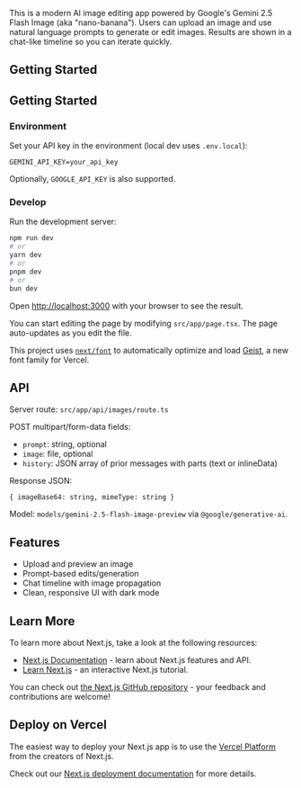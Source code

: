This is a modern AI image editing app powered by Google's Gemini 2.5 Flash Image (aka "nano-banana"). Users can upload an image and use natural language prompts to generate or edit images. Results are shown in a chat-like timeline so you can iterate quickly.

## Getting Started

## Getting Started

### Environment

Set your API key in the environment (local dev uses `.env.local`):

```
GEMINI_API_KEY=your_api_key
```

Optionally, `GOOGLE_API_KEY` is also supported.

### Develop

Run the development server:

```bash
npm run dev
# or
yarn dev
# or
pnpm dev
# or
bun dev
```

Open [http://localhost:3000](http://localhost:3000) with your browser to see the result.

You can start editing the page by modifying `src/app/page.tsx`. The page auto-updates as you edit the file.

This project uses [`next/font`](https://nextjs.org/docs/app/building-your-application/optimizing/fonts) to automatically optimize and load [Geist](https://vercel.com/font), a new font family for Vercel.

## API

Server route: `src/app/api/images/route.ts`

POST multipart/form-data fields:
- `prompt`: string, optional
- `image`: file, optional
- `history`: JSON array of prior messages with parts (text or inlineData)

Response JSON:
```
{ imageBase64: string, mimeType: string }
```

Model: `models/gemini-2.5-flash-image-preview` via `@google/generative-ai`.

## Features
- Upload and preview an image
- Prompt-based edits/generation
- Chat timeline with image propagation
- Clean, responsive UI with dark mode

## Learn More

To learn more about Next.js, take a look at the following resources:

- [Next.js Documentation](https://nextjs.org/docs) - learn about Next.js features and API.
- [Learn Next.js](https://nextjs.org/learn) - an interactive Next.js tutorial.

You can check out [the Next.js GitHub repository](https://github.com/vercel/next.js) - your feedback and contributions are welcome!

## Deploy on Vercel

The easiest way to deploy your Next.js app is to use the [Vercel Platform](https://vercel.com/new?utm_medium=default-template&filter=next.js&utm_source=create-next-app&utm_campaign=create-next-app-readme) from the creators of Next.js.

Check out our [Next.js deployment documentation](https://nextjs.org/docs/app/building-your-application/deploying) for more details.
